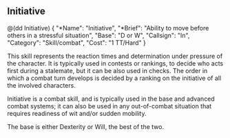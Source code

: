 ## Initiative

@(dd Initiative)
{ 
  "*Name": "Initiative",
  "*Brief": "Ability to move before others in a stressful situation",
  "Base": "D or W",
  "Callsign": "In",
  "Category": "Skill/combat",
  "Cost": "1 TT/Hard"
}

This skill represents the reaction times and determination under pressure of
the character. It is typically used in contests or rankings, to decide who
acts first during a stalemate, but it can be also used in checks. The order
in which a combat turn develops is decided by a ranking on the initiative
of all the involved characters.

Initiative is a combat skill, and is typically used in the base and 
advanced combat systems; it can also be used in any out-of-combat
situation that requires readiness of wit and/or sudden mobility.

The base is either Dexterity or Will, the best of the two.
